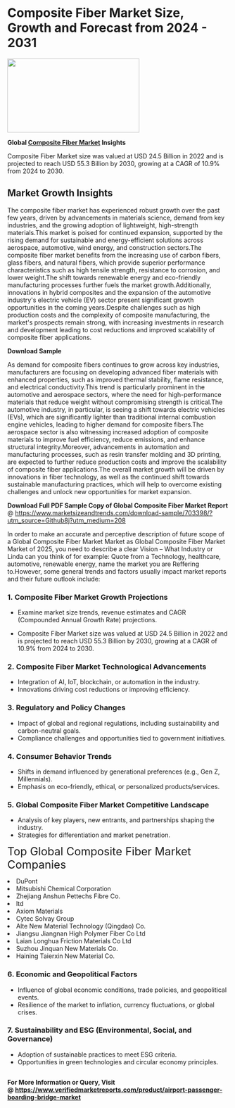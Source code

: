 <H1>Composite Fiber Market Size, Growth and Forecast from 2024 - 2031</H1><img class="aligncenter size-medium wp-image-584254" src="https://thirdeyenews.in/wp-content/uploads/2024/09/Global-Market-Research-300x168.jpeg" alt="" width="300" height="168" /><p><strong>Global&nbsp;<a href="https://www.marketsizeandtrends.com/download-sample/703398/?utm_source=Github8j?utm_medium=208">Composite Fiber Market</a> Insights</strong></p><p>Composite Fiber Market size was valued at USD 24.5 Billion in 2022 and is projected to reach USD 55.3 Billion by 2030, growing at a CAGR of 10.9% from 2024 to 2030.</p><p><h2>Market Growth Insights</h2> <p>The composite fiber market has experienced robust growth over the past few years, driven by advancements in materials science, demand from key industries, and the growing adoption of lightweight, high-strength materials.This market is poised for continued expansion, supported by the rising demand for sustainable and energy-efficient solutions across aerospace, automotive, wind energy, and construction sectors.The composite fiber market benefits from the increasing use of carbon fibers, glass fibers, and natural fibers, which provide superior performance characteristics such as high tensile strength, resistance to corrosion, and lower weight.The shift towards renewable energy and eco-friendly manufacturing processes further fuels the market growth.Additionally, innovations in hybrid composites and the expansion of the automotive industry's electric vehicle (EV) sector present significant growth opportunities in the coming years.Despite challenges such as high production costs and the complexity of composite manufacturing, the market's prospects remain strong, with increasing investments in research and development leading to cost reductions and improved scalability of composite fiber applications.</p> <p><strong>Download Sample</strong></p> <p>As demand for composite fibers continues to grow across key industries, manufacturers are focusing on developing advanced fiber materials with enhanced properties, such as improved thermal stability, flame resistance, and electrical conductivity.This trend is particularly prominent in the automotive and aerospace sectors, where the need for high-performance materials that reduce weight without compromising strength is critical.The automotive industry, in particular, is seeing a shift towards electric vehicles (EVs), which are significantly lighter than traditional internal combustion engine vehicles, leading to higher demand for composite fibers.The aerospace sector is also witnessing increased adoption of composite materials to improve fuel efficiency, reduce emissions, and enhance structural integrity.Moreover, advancements in automation and manufacturing processes, such as resin transfer molding and 3D printing, are expected to further reduce production costs and improve the scalability of composite fiber applications.The overall market growth will be driven by innovations in fiber technology, as well as the continued shift towards sustainable manufacturing practices, which will help to overcome existing challenges and unlock new opportunities for market expansion.</p> <p><span class=""><strong>Download Full PDF Sample Copy of Global Composite Fiber Market Report</strong> @ <a href="https://www.marketsizeandtrends.com/download-sample/703398/?utm_source=Github8j?utm_medium=208" target="_blank">https://www.marketsizeandtrends.com/download-sample/703398/?utm_source=Github8j?utm_medium=208</a></span></p><p>In order to make an accurate and perceptive description of future scope of a Global&nbsp;Composite Fiber Market Market as Global&nbsp;Composite Fiber Market Market of 2025, you need to describe a clear Vision &ndash; What Industry or Linda can you think of for example: Quote from a Technology, healthcare, automotive, renewable energy, name the market you are Reffering to.However, some general trends and factors usually impact market reports and their future outlook include:</p><h3>1.&nbsp;<strong>Composite Fiber Market Growth Projections</strong></h3><ul><li>Examine market size trends, revenue estimates and CAGR (Compounded Annual Growth Rate) projections.</li><li><p>Composite Fiber Market size was valued at USD 24.5 Billion in 2022 and is projected to reach USD 55.3 Billion by 2030, growing at a CAGR of 10.9% from 2024 to 2030.</p></li></ul><h3>2.&nbsp;<strong>Composite Fiber Market Technological Advancements</strong></h3><ul><li>Integration of AI, IoT, blockchain, or automation in the industry.</li><li>Innovations driving cost reductions or improving efficiency.</li></ul><h3>3.&nbsp;<strong>Regulatory and Policy Changes</strong></h3><ul><li>Impact of global and regional regulations, including sustainability and carbon-neutral goals.</li><li>Compliance challenges and opportunities tied to government initiatives.</li></ul><h3>4.&nbsp;<strong>Consumer Behavior Trends</strong></h3><ul><li>Shifts in demand influenced by generational preferences (e.g., Gen Z, Millennials).</li><li>Emphasis on eco-friendly, ethical, or personalized products/services.</li></ul><h3>5.&nbsp;<strong>Global Composite Fiber Market Competitive Landscape</strong></h3><ul><li>Analysis of key players, new entrants, and partnerships shaping the industry.</li><li>Strategies for differentiation and market penetration.</li></ul><p data-pm-slice="1 1 []"><span style="color: inherit; font-family: inherit; font-size: 25px;">Top Global Composite Fiber Market Companies</span></p><div class="" data-test-id=""><p><li>DuPont</li><li> Mitsubishi Chemical Corporation</li><li> Zhejiang Anshun Pettechs Fibre Co.</li><li> ltd</li><li> Axiom Materials</li><li> Cytec Solvay Group</li><li> Alte New Material Technology (Qingdao) Co.</li><li> Jiangsu Jiangnan High Polymer Fiber Co Ltd</li><li> Laian Longhua Friction Materials Co Ltd</li><li> Suzhou Jinquan New Materials Co.</li><li> Haining Taierxin New Material Co.</li></p></div><h3>6.&nbsp;<strong>Economic and Geopolitical Factors</strong></h3><ul><li>Influence of global economic conditions, trade policies, and geopolitical events.</li><li>Resilience of the market to inflation, currency fluctuations, or global crises.</li></ul><h3>7.&nbsp;<strong>Sustainability and ESG (Environmental, Social, and Governance)</strong></h3><ul><li>Adoption of sustainable practices to meet ESG criteria.</li><li>Opportunities in green technologies and circular economy principles.</li></ul><h2><strong style="font-size: 14px;">For More Information or Query, Visit @&nbsp;</strong><a style="background-color: #ffffff; font-size: 14px;" href="https://www.marketsizeandtrends.com/report/composite-fiber-market/" target="_blank">https://www.verifiedmarketreports.com/product/airport-passenger-boarding-bridge-market</a></h2>
